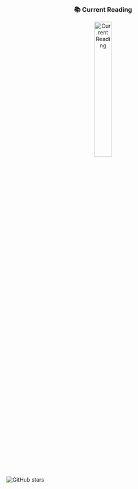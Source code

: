 <div align="center">
  <h3>
    📚 Current Reading 
  </h3>
</div>


<p align="center">
  <img src="https://github.com/GuiBublitz/StudyTracker/assets/60118323/63d090a7-c781-4222-a451-f9c81b4c9999" alt="Current Reading" width="30%">
</p>
<img src="https://img.shields.io/github/stars/GuiBublitz/StudyTracker?style=social" alt="GitHub stars" style="vertical-align: middle;">

<!--
<p align="center">
  <a href="YOUR_LINK_HERE">
    <img src="https://img.shields.io/badge/-Check%20my%20blog-blue?style=flat-square&logo=blogger" alt="Blog">
  </a>
  <a href="YOUR_TWITTER_LINK_HERE">
    <img src="https://img.shields.io/twitter/follow/YOUR_TWITTER_USERNAME?label=Follow&style=social" alt="Twitter Follow">
  </a>
</p>
-->

